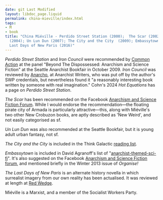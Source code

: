 ```yaml
---
date: git Last Modified
layout: libdoc_page.liquid
permalink: china-mieville/index.html
tags:
- M
- book
title: "China Miéville - Perdido Street Station (2000);  The Scar (2002);  Iron Council
  (2004); Un Lun Dun (2007); The City and the City  (2009); Embassytown (2011); The
  Last Days of New Paris (2016)"
---
```


_Perdido Street Station_ and _Iron Council_ were recommended by <a href="http://nwsfsnews.blogspot.com/2009/10/i-wanna-read-sf-anarchy.html"> Common Action</a> at the panel "Beyond The Dispossessed: Anarchism and Science  Fiction" at the Seattle Anarchist Bookfair in October 2009. _Iron Council_ was reviewed by <a href="https://anarchism.pageabode.com/blog/ultra-leftism-market-socialism-and-inequality/">Anarcho</a>, at Anarchist Writers, who was put off by the author's SWP credentials, but nevertheless found it "a reasonably interesting book written by someone with real imagination." Cohn's 2024 _Hot Equations_ has a page on _Perdido Street Station_.

_The Scar_ has been recommended on  the Facebook <a href="https://www.facebook.com/groups/anarchismandsciencefiction/search/?query=the scar"> Anarchism and Science Fiction Forum</a>. While I would endorse the  recommendation—the floating pirate city of Armada is particularly  attractive—this, along with Miéville's two other New Crobuzon books, are aptly  described as 'New Weird', and not easily categorised as sf.

_Un Lun Dun_ was also recommended at the Seattle Bookfair, but it is young adult urban fantasy, not sf.

_The City and the City_ is  included in the Think Galactic <a href="http://thinkgalactic.org/reading-lists/by-author/">reading list</a>.

_Embassytown_ is included in David Agranoff's list of "<a href="http://www.goodreads.com/review/list/2167338-david-agranoff?shelf=anarchist-themed-sci-fi">anarchist-themed-sci-fi</a>".  It's also suggested on the Facebook <a href="https://www.facebook.com/groups/anarchismandsciencefiction/search/?query=embassytown"> Anarchism and Science Fiction forum</a>, and mentioned briefly in the Winter 2013 issue of _Organise!_

_The Last Days of New Paris_ is an alternate history novella in which surrealist imagery from our own reality has been actualised. It was reviewed at length at <a href="http://www.redwedgemagazine.com/online-issue/the-last-days">Red Wedge</a>.

Miéville is a Marxist, and a member of the Socialist Workers Party.